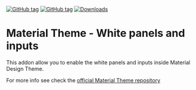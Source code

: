 [![GitHub tag](https://img.shields.io/github/tag/equinusocio/material-theme-white-panels.svg)](https://github.com/equinusocio/material-theme-white-panels)
[![GitHub tag](https://img.shields.io/github/release/equinusocio/material-theme-white-panels.svg?style=flat-square)](https://github.com/equinusocio/material-theme-white-panels/releases)
[![Downloads](https://img.shields.io/packagecontrol/dt/Material%20Theme%20-%20White%20Panels.svg?colorB=80d4cd&style=flat-square)](https://packagecontrol.io/packages/Material%20Theme%20-%20White%20Panels)


# Material Theme - White panels and inputs

This addon allow you to enable the white panels and inputs inside Material Design Theme.


For more info see check the [official Material Theme repository](https://github.com/equinusocio/material-theme)
